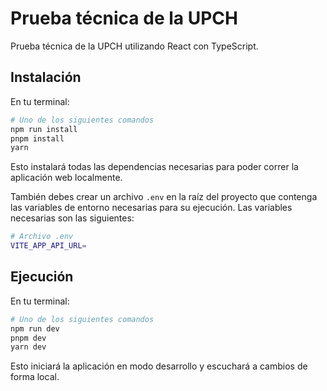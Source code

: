 # Prueba técnica de la UPCH

Prueba técnica de la UPCH utilizando React con TypeScript.

## Instalación

En tu terminal:

```sh
# Uno de los siguientes comandos
npm run install
pnpm install
yarn
```

Esto instalará todas las dependencias necesarias para poder correr la aplicación web localmente.

También debes crear un archivo `.env` en la raíz del proyecto que contenga las variables de entorno necesarias para su ejecución.
Las variables necesarias son las siguientes:

```sh
# Archivo .env
VITE_APP_API_URL=
```

## Ejecución

En tu terminal:

```sh
# Uno de los siguientes comandos
npm run dev
pnpm dev
yarn dev
```

Esto iniciará la aplicación en modo desarrollo y escuchará a cambios de forma local.
